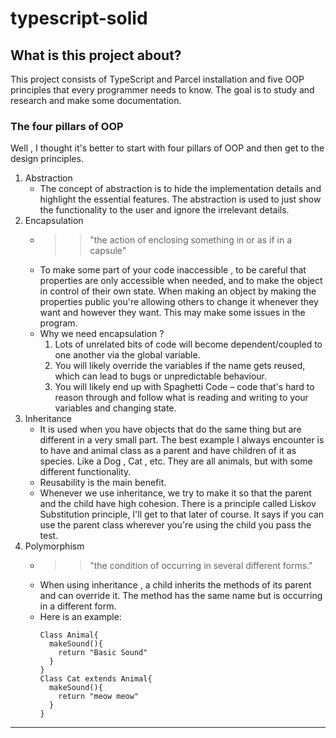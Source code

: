 # typescript-solid

## What is this project about?
This project consists of TypeScript and Parcel installation and five OOP principles that
every programmer needs to know. The goal is to study and research and make some documentation.

### The four pillars of OOP
Well , I thought it's better to start with four pillars of OOP and then get to the design principles.
1. Abstraction
   - The concept of abstraction is to hide the implementation details and highlight the essential
   features. The abstraction is used to just show the functionality to the user and ignore the 
   irrelevant details.
2. Encapsulation
   - >> "the action of enclosing something in or as if in a capsule"
   - To make some part of your code inaccessible , to be careful that properties are only accessible
   when needed, and to make the object in control of their own state. When making an object by making
   the properties public you're allowing others to change it whenever they want and however they want.
   This may make some issues in the program. 
   - Why we need encapsulation ?
     1. Lots of unrelated bits of code will become dependent/coupled to one another via the global variable.
     2. You will likely override the variables if the name gets reused, which can lead to bugs or unpredictable behaviour.
     3. You will likely end up with Spaghetti Code – code that's hard to reason through and follow what is reading and writing to your variables and changing state.
3. Inheritance
   - It is used when you have objects that do the same thing but are different in a very small part. The best example
   I always encounter is to have and animal class as a parent and have children of it as species. Like a Dog , Cat
   , etc. They are all animals, but with some different functionality. 
   - Reusability is the main benefit.
   - Whenever we use inheritance, we try to make it so that the parent and the child have high cohesion.
   There is a principle called Liskov Substitution principle, I'll get to that later of course. It says if 
   you can use the parent class wherever you're using the child you pass the test.
4. Polymorphism
   - >> "the condition of occurring in several different forms."
   - When using inheritance , a child inherits the methods of its parent and can override it. The method has the same
   name but is occurring in a different form.
   - Here is an example:
     ```
     Class Animal{
       makeSound(){
         return "Basic Sound"
       }
     }
     Class Cat extends Animal{
       makeSound(){
         return "meow meow"
       }
     }
     ```
---

